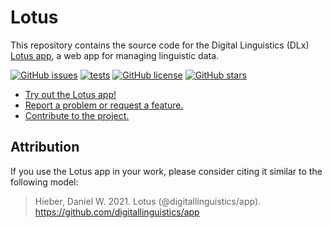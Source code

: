 # Lotus

This repository contains the source code for the Digital Linguistics (DLx) [Lotus app][app], a web app for managing linguistic data.

[![GitHub issues](https://img.shields.io/github/issues/digitallinguistics/app)][issues]
[![tests](https://github.com/digitallinguistics/app/actions/workflows/test.yml/badge.svg)](https://github.com/digitallinguistics/app/actions/workflows/test.yml)
[![GitHub license](https://img.shields.io/github/license/digitallinguistics/app)][GitHub]
[![GitHub stars](https://img.shields.io/github/stars/digitallinguistics/app?style=social)](https://github.com/digitallinguistics/app/stargazers)

* [Try out the Lotus app!][app]
* [Report a problem or request a feature.][new-issue]
* [Contribute to the project.](./.github/CONTRIBUTING.md)

## Attribution

If you use the Lotus app in your work, please consider citing it similar to the following model:

> Hieber, Daniel W. 2021. Lotus (@digitallinguistics/app). https://github.com/digitallinguistics/app

<!-- LINKS -->
[app]:       https://app.digitallinguistics.io
[GitHub]:    https://github.com/digitallinguistics/app
[issues]:    https://github.com/digitallinguistics/app/issues
[new-issue]: https://github.com/digitallinguistics/app/issues/new

